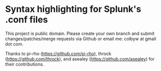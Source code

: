 Syntax highlighting for Splunk's .conf files
=============

This project is public domain. Please create your own branch and submit changes/patches/merge requests via Github or email me: colbyw at gmail dot com.

Thanks to pi-rho (https://github.com/pi-rho), throck (https://github.com/throck), and asealey (https://github.com/asealey) for their contributions.
